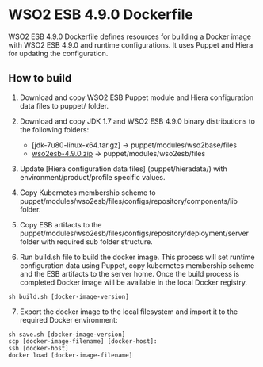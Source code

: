 # WSO2 ESB 4.9.0 Dockerfile

WSO2 ESB 4.9.0 Dockerfile defines resources for building a Docker image with WSO2 ESB 4.9.0 and runtime configurations. It uses Puppet and Hiera for updating the configuration.

## How to build

1. Download and copy WSO2 ESB Puppet module and Hiera configuration data files to puppet/ folder.

2. Download and copy JDK 1.7 and WSO2 ESB 4.9.0 binary distributions to the following folders:

    - [jdk-7u80-linux-x64.tar.gz] -> puppet/modules/wso2base/files
    - [wso2esb-4.9.0.zip](http://wso2.com/products/enterprise-service-bus/) -> puppet/modules/wso2esb/files

3. Update [Hiera configuration data files] (puppet/hieradata/) with environment/product/profile specific values.

4. Copy Kubernetes membership scheme to puppet/modules/wso2esb/files/configs/repository/components/lib folder.

5. Copy ESB artifacts to the puppet/modules/wso2esb/files/configs/repository/deployment/server folder with required sub folder structure. 

6. Run build.sh file to build the docker image. This process will set runtime configuration data using Puppet, copy kubernetes membership scheme and the ESB artifacts to the server home. Once the build process is completed Docker image will be available in the local Docker registry. 
````
sh build.sh [docker-image-version]
````

7. Export the docker image to the local filesystem and import it to the required Docker environment:
````
sh save.sh [docker-image-version]
scp [docker-image-filename] [docker-host]:
ssh [docker-host]
docker load [docker-image-filename]
````
